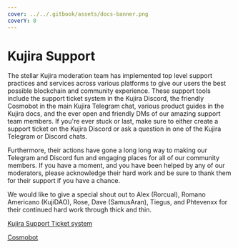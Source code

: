 ```yaml
---
cover: ../../.gitbook/assets/docs-banner.png
coverY: 0
---
```


# Kujira Support

The stellar Kujira moderation team has implemented top level support practices and services across various platforms to give our users the best possible blockchain and community experience. These support tools include the support ticket system in the Kujira Discord, the friendly Cosmobot in the main Kujira Telegram chat, various product guides in the Kujira docs, and the ever open and friendly DMs of our amazing support team members. If you're ever stuck or last, make sure to either create a support ticket on the Kujira Discord or ask a question in one of the Kujira Telegram or Discord chats.&#x20;

Furthermore, their actions have gone a long long way to making our Telegram and Discord fun and engaging places for all of our community members. If you have a moment, and you have been helped by any of our moderators, please acknowledge their hard work and be sure to thank them for their support if you have a chance.

We would like to give a special shout out to Alex (Rorcual), Romano Americano (KujiDAO), Rose, Dave (SamusAran), Tiegus, and Phtevenxx for their continued hard work through thick and thin.

[Kujira Support Ticket system](support-ticket-system.md)

[Cosmobot](cosmobot.md)
